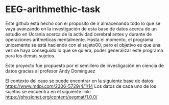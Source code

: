 # EEG-arithmethic-task

Este github está hecho con el proposito de ir almacenando todo lo que se vaya avanzando en la investigación de esta base de datos acerca de un estudio en Ucrania
acerca de la actividad cerebral antes y durante de operaciones aritmeticas mentalmente. Hasta el momento, el programa únicamente se está haciendo con el sujeto00, pero el objetivo es que una vez se haya conseguido lo que se quiera, poder generalizar este programa para los demás sujetos.

Este proyecto fue propuesto por el semillero de investigación en ciencia de datos gracias al profesor Andy Domínguez


El contexto del caso se puede encontrar en la siguiente base de datos:
https://www.mdpi.com/2306-5729/4/1/14
Los datos de cada uno de los sujetos se encuentra en el siguiente link:
https://physionet.org/content/eegmat/1.0.0/
